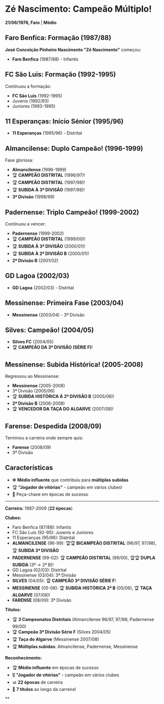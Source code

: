 # Zé Nascimento: Campeão Múltiplo!

**21/06/1976, Faro** | **Médio**

## Faro Benfica: Formação (1987/88)

**José Conceição Pinheiro Nascimento "Zé Nascimento"** começou:
- **Faro Benfica** (1987/88) - Infantis

## FC São Luis: Formação (1992-1995)

Continuou a formação:
- **FC São Luis** (1992-1995)
- Juvenis (1992/93)
- Juniores (1993-1995)

## 11 Esperanças: Início Sénior (1995/96)

- **11 Esperanças** (1995/96) - Distrital

## Almancilense: Duplo Campeão! (1996-1999)

Fase gloriosa:
- **Almancilense** (1996-1999)
- 🏆 **CAMPEÃO DISTRITAL** (1996/97)!
- 🏆 **CAMPEÃO DISTRITAL** (1997/98)!
- 🏆 **SUBIDA À 3ª DIVISÃO** (1997/98)!
- **3ª Divisão** (1998/99)

## Padernense: Triplo Campeão! (1999-2002)

Continuou a vencer:
- **Padernense** (1999-2002)
- 🏆 **CAMPEÃO DISTRITAL** (1999/00)!
- 🏆 **SUBIDA À 3ª DIVISÃO** (2000/01)!
- 🏆 **SUBIDA À 2ª DIVISÃO B** (2000/01)!
- **2ª Divisão B** (2001/02)

## GD Lagoa (2002/03)

- **GD Lagoa** (2002/03) - Distrital

## Messinense: Primeira Fase (2003/04)

- **Messinense** (2003/04) - 3ª Divisão

## Silves: Campeão! (2004/05)

- **Silves FC** (2004/05)
- 🏆 **CAMPEÃO DA 3ª DIVISÃO (SÉRIE F)**!

## Messinense: Subida Histórica! (2005-2008)

Regressou ao Messinense:
- **Messinense** (2005-2008)
- 3ª Divisão (2005/06)
- 🏆 **SUBIDA HISTÓRICA À 2ª DIVISÃO B** (2005/06)!
- **2ª Divisão B** (2006-2008)
- 🏆 **VENCEDOR DA TAÇA DO ALGARVE** (2007/08)!

## Farense: Despedida (2008/09)

Terminou a carreira onde sempre quis:
- **Farense** (2008/09)
- 3ª Divisão

## Características

- ⚽ **Médio influente** que contribuiu para **múltiplas subidas**
- 🏆 **"Jogador de vitórias"** - campeão em vários clubes!
- 🎯 Peça-chave em épocas de sucesso

---

**Carreira:** 1987-2009 (**22 épocas**)

**Clubes:**
- Faro Benfica (87/88): Infantis
- FC São Luis (92-95): Juvenis e Juniores
- 11 Esperanças (95/96): Distrital
- **ALMANCILENSE** (96-99): 🏆🏆 **BICAMPEÃO DISTRITAL** (96/97, 97/98), 🏆 **SUBIDA 3ª DIVISÃO**
- **PADERNENSE** (99-02): 🏆 **CAMPEÃO DISTRITAL** (99/00), 🏆🏆 **DUPLA SUBIDA** (3ª → 2ª B)!
- GD Lagoa (02/03): Distrital
- Messinense (03/04): 3ª Divisão
- **SILVES** (04/05): 🏆 **CAMPEÃO 3ª DIVISÃO SÉRIE F**!
- **MESSINENSE** (05-08): 🏆 **SUBIDA HISTÓRICA 2ª B** (05/06), 🏆 **TAÇA ALGARVE** (07/08)!
- **FARENSE** (08/09): 3ª Divisão

**Títulos:**
- 🏆 **3 Campeonatos Distritais** (Almancilense 96/97, 97/98; Padernense 99/00)
- 🏆 **Campeão 3ª Divisão Série F** (Silves 2004/05)
- 🏆 **Taça do Algarve** (Messinense 2007/08)
- 🏆 **Múltiplas subidas**: Almancilense, Padernense, Messinense

**Reconhecimento:**
- 🏆 **Médio influente** em épocas de sucesso
- 🎖️ **"Jogador de vitórias"** - campeão em vários clubes
- 📊 **22 épocas** de carreira
- 🦁 **7 títulos** ao longo da carreira!

**